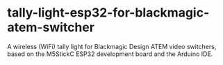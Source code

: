 # tally-light-esp32-for-blackmagic-atem-switcher
A wireless (WiFi) tally light for Blackmagic Design ATEM video switchers, based on the M5StickC ESP32 development board and the Arduino IDE.
